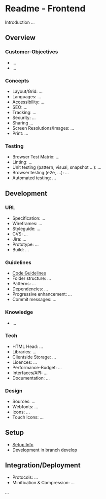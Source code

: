 # Readme - Frontend

Introduction ...

## Overview

### Customer-Objectives

-   ...
-   ...

### Concepts

-   Layout/Grid: ...
-   Languages: ...
-   Accessibility: ...
-   SEO: ...
-   Tracking: ...
-   Security: ...
-   Sharing ...
-   Screen Resolutions/Images: ...
-   Print: ...

### Testing

-   Browser Test Matrix: ...
-   Linting: ...
-   Unit testing (pattern, visual, snapshot ...): ...
-   Browser testing (e2e, ...): ...
-   Automated testing: ...

## Development

### URL

-   Specification: ...
-   Wireframes: ...
-   Styleguide: ...
-   CVS: ...
-   Jira: ...
-   Prototype: ...
-   Build: ...

### Guidelines

-   [Code Guidelines](./project/docs/___.md)
-   Folder structure: ...
-   Patterns: ...
-   Dependencies: ...
-   Progressive enhancement: ...
-   Commit messages: ...

### Knowledge

<!-- What a developer should know (languages, frameworks, methodology, how to ...) -->

-   ...

### Tech

-   HTML Head: ...
-   Libraries: ...
-   Clientside Storage: ...
-   Licences: ...
-   Performance-Budget: ...
-   Interfaces/API: ...
-   Documentation: ...

### Design

-   Sources: ...
-   Webfonts: ...
-   Icons: ...
-   Touch Icons: ...

## Setup

-   [Setup Info](./project/docs/___.md)
-   Development in branch develop

## Integration/Deployment

-   Protocols: ...
-   Minification & Compression: ...

...
